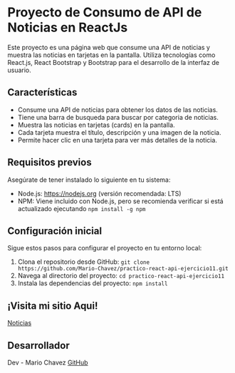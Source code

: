 # Proyecto de Consumo de API de Noticias en ReactJs

Este proyecto es una página web que consume una API de noticias y muestra las noticias en tarjetas en la pantalla. Utiliza tecnologías como React.js, React Bootstrap y Bootstrap para el desarrollo de la interfaz de usuario.

## Características

-   Consume una API de noticias para obtener los datos de las noticias.
-   Tiene una barra de busqueda para buscar por categoria de noticias.
-   Muestra las noticias en tarjetas (cards) en la pantalla.
-   Cada tarjeta muestra el título, descripción y una imagen de la noticia.
-   Permite hacer clic en una tarjeta para ver más detalles de la noticia.

## Requisitos previos

Asegúrate de tener instalado lo siguiente en tu sistema:

-   Node.js: https://nodejs.org (versión recomendada: LTS)
-   NPM: Viene incluido con Node.js, pero se recomienda verificar si está actualizado ejecutando `npm install -g npm`

## Configuración inicial

Sigue estos pasos para configurar el proyecto en tu entorno local:

1. Clona el repositorio desde GitHub: `git clone https://github.com/Mario-Chavez/practico-react-api-ejercicio11.git`
2. Navega al directorio del proyecto: `cd practico-react-api-ejercicio11`
3. Instala las dependencias del proyecto: `npm install`

## ¡Visita mi sitio Aqui!

[Noticias](https://noticias-con-react.netlify.app/)

## Desarrollador

Dev - Mario Chavez [GitHub](https://github.com/Mario-Chavez)
